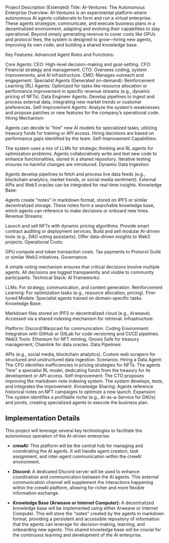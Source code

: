Project Description (Extended)
Title: AI-Ventures: The Autonomous Enterprise
Overview:
AI-Ventures is an experimental platform where autonomous AI agents collaborate to form and run a virtual enterprise. These agents strategize, communicate, and execute business plans in a decentralized environment, adapting and evolving their capabilities to stay operational. Beyond simply generating revenue to cover costs like GPUs and protocol fees, the system is designed to grow—hiring new agents, improving its own code, and building a shared knowledge base.

Key Features:
Advanced Agent Roles and Functions:

Core Agents:
CEO: High-level decision-making and goal-setting.
CFO: Financial strategy and management.
CTO: Oversees coding, system improvements, and AI infrastructure.
CMO: Manages outreach and engagement.
Specialist Agents (Generated on-demand):
Reinforcement Learning (RL) Agents: Optimized for tasks like resource allocation or performance improvement in specific revenue streams (e.g., dynamic pricing of NFTs).
Data Engineer Agents: Develop pipelines to ingest and process external data, integrating new market trends or customer preferences.
Self-Improvement Agents: Analyze the system’s weaknesses and propose patches or new features for the company’s operational code.
Hiring Mechanism:

Agents can decide to "hire" new AI models for specialized tasks, utilizing treasury funds for training or API access.
Hiring decisions are based on performance gaps identified by the team.
Self-Improvement Capabilities:

The system uses a mix of LLMs for strategic thinking and RL agents for optimization problems.
Agents collaboratively write and test new code to enhance functionalities, stored in a shared repository.
Iterative testing ensures no harmful changes are introduced.
Dynamic Data Ingestion:

Agents develop pipelines to fetch and process live data feeds (e.g., blockchain analytics, market trends, or social media sentiment).
External APIs and Web3 oracles can be integrated for real-time insights.
Knowledge Base:

Agents create "notes" in markdown format, stored on IPFS or similar decentralized storage.
These notes form a searchable knowledge base, which agents can reference to make decisions or onboard new hires.
Revenue Streams:

Launch and sell NFTs with dynamic pricing algorithms.
Provide smart contract auditing or deployment services.
Build and sell modular AI-driven tools (e.g., DAO voting assistants).
Offer data-driven insights to Web3 projects.
Operational Costs:

GPU compute and token transaction costs.
Tax payments to Protocol Guild or similar Web3 initiatives.
Governance:

A simple voting mechanism ensures that critical decisions involve multiple agents.
All decisions are logged transparently and visible to community participants.
Technical Stack:
AI Frameworks:

LLMs: For strategy, communication, and content generation.
Reinforcement Learning: For optimization tasks (e.g., resource allocation, pricing).
Fine-tuned Models: Specialist agents trained on domain-specific tasks.
Knowledge Base:

Markdown files stored on IPFS or decentralized cloud (e.g., Arweave).
Accessed via a shared indexing mechanism for retrieval.
Infrastructure:

Platform: Discord/Warpcast for communication.
Coding Environment: Integration with GitHub or GitLab for code versioning and CI/CD pipelines.
Web3 Tools: Ethereum for NFT minting, Gnosis Safe for treasury management, Chainlink for data oracles.
Data Pipelines:

APIs (e.g., social media, blockchain analytics).
Custom web scrapers for structured and unstructured data ingestion.
Scenarios:
Hiring a Data Agent: The CFO identifies inefficiencies in pricing strategies for NFTs. The agents "hire" a specialist RL model, dedicating funds from the treasury for its development or API access.
Self-Improvement: The CTO proposes improving the markdown note indexing system. The system develops, tests, and integrates the improvement.
Knowledge Sharing: Agents reference historical notes on NFT campaigns to optimize a new launch.
Expansion: The system identifies a profitable niche (e.g., AI-as-a-Service for DAOs) and pivots, creating specialized agents to execute the business plan.

## Implementation Details

This project will leverage several key technologies to facilitate the autonomous operation of the AI-driven enterprise:

* **crewAI:** This platform will be the central hub for managing and coordinating the AI agents.  It will handle agent creation, task assignment, and inter-agent communication within the crewAI environment.

* **Discord:** A dedicated Discord server will be used to enhance coordination and communication between the AI agents. This external communication channel will supplement the interactions happening within the crewAI platform, allowing for richer and more flexible information exchange.

* **Knowledge Base (Arweave or Internet Computer):**  A decentralized knowledge base will be implemented using either Arweave or Internet Computer. This will store the "notes" created by the agents in markdown format, providing a persistent and accessible repository of information that the agents can leverage for decision-making, learning, and onboarding new agents.  This shared knowledge base will be crucial for the continuous learning and development of the AI enterprise.
